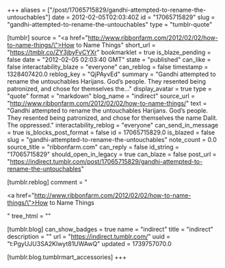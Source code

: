 +++
aliases = ["/post/17065715829/gandhi-attempted-to-rename-the-untouchables"]
date = 2012-02-05T02:03:40Z
id = "17065715829"
slug = "gandhi-attempted-to-rename-the-untouchables"
type = "tumblr-quote"

[tumblr]
source = "<a href=\"http://www.ribbonfarm.com/2012/02/02/how-to-name-things/\">How to Name Things</a>"
short_url = "https://tmblr.co/ZY3jbyFvCYXr"
bookmarklet = true
is_blaze_pending = false
date = "2012-02-05 02:03:40 GMT"
state = "published"
can_like = false
interactability_blaze = "everyone"
can_reblog = false
timestamp = 1328407420.0
reblog_key = "QjPAyvEd"
summary = "Gandhi attempted to rename the untouchables Harijans. God’s people. They resented being patronized, and chose for themselves the..."
display_avatar = true
type = "quote"
format = "markdown"
blog_name = "indirect"
source_url = "http://www.ribbonfarm.com/2012/02/02/how-to-name-things/"
text = "Gandhi attempted to rename the untouchables Harijans. God’s people. They resented being patronized, and chose for themselves the name Dalit. The oppressed."
interactability_reblog = "everyone"
can_send_in_message = true
is_blocks_post_format = false
id = 17065715829.0
is_blazed = false
slug = "gandhi-attempted-to-rename-the-untouchables"
note_count = 0.0
source_title = "ribbonfarm.com"
can_reply = false
id_string = "17065715829"
should_open_in_legacy = true
can_blaze = false
post_url = "https://indirect.tumblr.com/post/17065715829/gandhi-attempted-to-rename-the-untouchables"

[tumblr.reblog]
comment = "<p><a href=\"http://www.ribbonfarm.com/2012/02/02/how-to-name-things/\">How to Name Things</a></p>"
tree_html = ""

[tumblr.blog]
can_show_badges = true
name = "indirect"
title = "indirect"
description = ""
url = "https://indirect.tumblr.com/"
uuid = "t:PgyUJU3SA2Klwyt81UWAwQ"
updated = 1739757070.0

[tumblr.blog.tumblrmart_accessories]
+++
